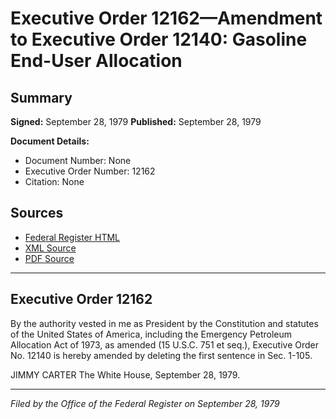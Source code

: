 # Executive Order 12162—Amendment to Executive Order 12140: Gasoline End-User Allocation

## Summary

**Signed:** September 28, 1979
**Published:** September 28, 1979

**Document Details:**
- Document Number: None
- Executive Order Number: 12162
- Citation: None

## Sources
- [Federal Register HTML](https://www.presidency.ucsb.edu/documents/executive-order-12162-amendment-executive-order-12140-gasoline-end-user-allocation)
- [XML Source](None)
- [PDF Source](None)

---

## Executive Order 12162

By the authority vested in me as President by the Constitution and statutes of the United States of America, including the Emergency Petroleum Allocation Act of 1973, as amended (15 U.S.C. 751 et seq.), Executive Order No. 12140 is hereby amended by deleting the first sentence in Sec. 1-105.

JIMMY CARTER
The White House,
September 28, 1979.

---

*Filed by the Office of the Federal Register on September 28, 1979*

